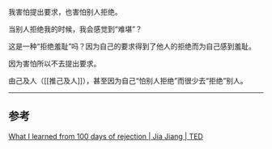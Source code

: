 我害怕提出要求，也害怕别人拒绝。

当别人拒绝我的时候，我会感觉到“难堪”？

这是一种“拒绝羞耻”吗？因为自己的要求得到了他人的拒绝而为自己感到羞耻。

因为害怕所以不去提出要求。

由己及人（[[推己及人]]），甚至因为自己“怕别人拒绝”而很少去“拒绝”别人。



---

## 参考

[What I learned from 100 days of rejection | Jia Jiang | TED](https://youtu.be/-vZXgApsPCQ?si=zSgrZP9U6N9rK41n)